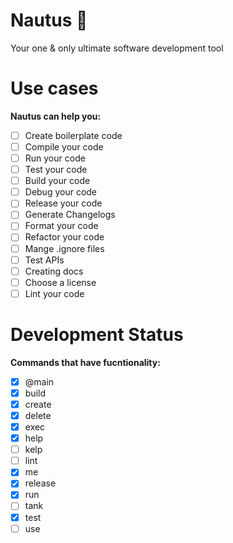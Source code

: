 # Nautus 🪸
 Your one & only ultimate software development tool

# Use cases
**Nautus can help you:**
- [ ] Create boilerplate code
- [ ] Compile your code
- [ ] Run your code
- [ ] Test your code
- [ ] Build your code
- [ ] Debug your code
- [ ] Release your code
- [ ] Generate Changelogs
- [ ] Format your code
- [ ] Refactor your code
- [ ] Mange .ignore files
- [ ] Test APIs
- [ ] Creating docs
- [ ] Choose a license
- [ ] Lint your code

# Development Status
**Commands that have fucntionality:**
- [X] @main
- [X] build
- [X] create
- [X] delete
- [X] exec
- [X] help
- [ ] kelp
- [ ] lint
- [X] me
- [X] release
- [X] run
- [ ] tank
- [X] test
- [ ] use